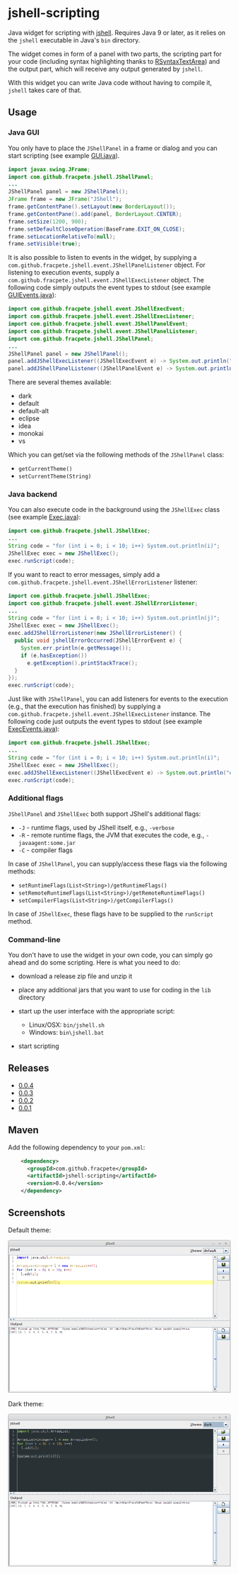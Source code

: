 # jshell-scripting

Java widget for scripting with [jshell](https://docs.oracle.com/javase/9/jshell/). 
Requires Java 9 or later, as it relies on the `jshell` executable in Java's `bin` 
directory.

The widget comes in form of a panel with two parts, the scripting part for your code 
(including syntax highlighting thanks to [RSyntaxTextArea](http://bobbylight.github.io/RSyntaxTextArea/))
and the output part, which will receive any output generated by `jshell`.

With this widget you can write Java code without having to compile it, `jshell`
takes care of that.


## Usage

### Java GUI

You only have to place the `JShellPanel` in a frame or dialog and you
can start scripting (see example [GUI.java](src/main/java/com/github/fracpete/jshell/examples/GUI.java)).

```java
import javax.swing.JFrame;
import com.github.fracpete.jshell.JShellPanel;
...
JShellPanel panel = new JShellPanel();
JFrame frame = new JFrame("JShell");
frame.getContentPane().setLayout(new BorderLayout());
frame.getContentPane().add(panel, BorderLayout.CENTER);
frame.setSize(1200, 900);
frame.setDefaultCloseOperation(BaseFrame.EXIT_ON_CLOSE);
frame.setLocationRelativeTo(null);
frame.setVisible(true);
```

It is also possible to listen to events in the widget, by supplying a
`com.github.fracpete.jshell.event.JShellPanelListener` object. For listening to 
execution events, supply a `com.github.fracpete.jshell.event.JShellExecListener` 
object. The following code simply outputs the event types to stdout (see 
example [GUIEvents.java](src/main/java/com/github/fracpete/jshell/examples/GUIEvents.java)):

```java
import com.github.fracpete.jshell.event.JShellExecEvent;
import com.github.fracpete.jshell.event.JShellExecListener;
import com.github.fracpete.jshell.event.JShellPanelEvent;
import com.github.fracpete.jshell.event.JShellPanelListener;
import com.github.fracpete.jshell.JShellPanel;
...
JShellPanel panel = new JShellPanel();
panel.addJShellExecListener((JShellExecEvent e) -> System.out.println("exec: " + e.getType()));
panel.addJShellPanelListener((JShellPanelEvent e) -> System.out.println("panel: " + e.getType()));
```

There are several themes available:
* dark
* default
* default-alt
* eclipse
* idea
* monokai
* vs

Which you can get/set via the following methods of the `JShellPanel` class:
* `getCurrentTheme()`
* `setCurrentTheme(String)`

### Java backend

You can also execute code in the background using the `JShellExec` class
(see example [Exec.java](src/main/java/com/github/fracpete/jshell/examples/Exec.java)):

```java
import com.github.fracpete.jshell.JShellExec;
...
String code = "for (int i = 0; i < 10; i++) System.out.println(i)";
JShellExec exec = new JShellExec();
exec.runScript(code);
```

If you want to react to error messages, simply add a `com.github.fracpete.jshell.event.JShellErrorListener` listener:

```java
import com.github.fracpete.jshell.JShellExec;
import com.github.fracpete.jshell.event.JShellErrorListener;
...
String code = "for (int i = 0; i < 10; i++) System.out.println(j)";
JShellExec exec = new JShellExec();
exec.addJShellErrorListener(new JShellErrorListener() {
  public void jshellErrorOccurred(JShellErrorEvent e) {
    System.err.println(e.getMessage());
    if (e.hasException())
      e.getException().printStackTrace();
  }
});
exec.runScript(code);
```

Just like with `JShellPanel`, you can add listeners for events to the execution
(e.g., that the execution has finished) by supplying a 
`com.github.fracpete.jshell.event.JShellExecListener` instance. The following 
code just outputs the event types to stdout (see example [ExecEvents.java](src/main/java/com/github/fracpete/jshell/examples/ExecEvents.java)): 

```java
import com.github.fracpete.jshell.JShellExec;
...
String code = "for (int i = 0; i < 10; i++) System.out.println(i)";
JShellExec exec = new JShellExec();
exec.addJShellExecListener((JShellExecEvent e) -> System.out.println("exec: " + e.getType()));
exec.runScript(code);
```

### Additional flags

`JShellPanel` and `JShellExec` both support JShell's additional flags: 

* `-J` - runtime flags, used by JShell itself, e.g., `-verbose`
* `-R` - remote runtime flags, the JVM that executes the code, e.g., `-javaagent:some.jar`
* `-C` - compiler flags

In case of `JShellPanel`, you can supply/access these flags via the following methods:
* `setRuntimeFlags(List<String>)/getRuntimeFlags()`
* `setRemoteRuntimeFlags(List<String>)/getRemoteRuntimeFlags()`
* `setCompilerFlags(List<String>)/getCompilerFlags()`

In case of `JShellExec`, these flags have to be supplied to the `runScript` method.


### Command-line

You don't have to use the widget in your own code, you can simply go ahead
and do some scripting. Here is what you need to do:

* download a release zip file and unzip it
* place any additional jars that you want to use for coding in the `lib` directory
* start up the user interface with the appropriate script:

    * Linux/OSX: `bin/jshell.sh`
    * Windows: `bin\jshell.bat`

* start scripting


## Releases

* [0.0.4](https://github.com/fracpete/jshell-scripting/releases/download/jshell-scripting-0.0.4/jshell-scripting-0.0.4-bin.zip)
* [0.0.3](https://github.com/fracpete/jshell-scripting/releases/download/jshell-scripting-0.0.3/jshell-scripting-0.0.3-bin.zip)
* [0.0.2](https://github.com/fracpete/jshell-scripting/releases/download/jshell-scripting-0.0.2/jshell-scripting-0.0.2-bin.zip)
* [0.0.1](https://github.com/fracpete/jshell-scripting/releases/download/jshell-scripting-0.0.1/jshell-scripting-0.0.1-bin.zip)


## Maven

Add the following dependency to your `pom.xml`:

```xml
    <dependency>
      <groupId>com.github.fracpete</groupId>
      <artifactId>jshell-scripting</artifactId>
      <version>0.0.4</version>
    </dependency>
```

## Screenshots

Default theme:

![Screenshot of example script output](src/site/resources/example.png)

Dark theme:

![Screenshot of example script output](src/site/resources/example_dark.png)
